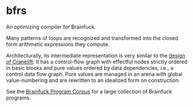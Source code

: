 # bfrs

An optimizing compiler for Brainfuck.

Many patterns of loops are recognized and transformed into the closed form
arithmetic expressions they compute.

Architecturally, its intermediate representation is very similar to the
[design of Cranelift](https://vimeo.com/843540328): It has a control-flow graph
with effectful nodes strictly ordered in basic blocks and pure values ordered by
data dependencies, i.e., a control data flow graph. Pure values are managed in
an arena with global value-numbering and are rewritten to an idealized form on
construction.

See the [Brainfuck Program Corpus](https://github.com/thaliaarchi/bfcorpus) for
a large collection of Brainfuck programs.
